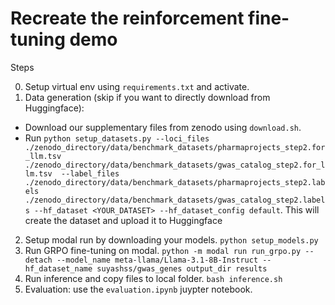 # Recreate the reinforcement fine-tuning demo

Steps 

0. Setup virtual env using `requirements.txt` and activate.
1. Data generation (skip if you want to directly download from Huggingface): 
* Download our supplementary files from zenodo using `download.sh`. 
* Run `python setup_datasets.py --loci_files ./zenodo_directory/data/benchmark_datasets/pharmaprojects_step2.for_llm.tsv ./zenodo_directory/data/benchmark_datasets/gwas_catalog_step2.for_llm.tsv  --label_files ./zenodo_directory/data/benchmark_datasets/pharmaprojects_step2.labels ./zenodo_directory/data/benchmark_datasets/gwas_catalog_step2.labels --hf_dataset <YOUR_DATASET> --hf_dataset_config default`. This will create the dataset and upload it to Huggingface
2. Setup modal run by downloading your models. 
`python setup_models.py`
3. Run GRPO fine-tuning on modal.
`python -m modal run run_grpo.py --detach --model_name meta-llama/Llama-3.1-8B-Instruct --hf_dataset_name suyashss/gwas_genes output_dir results`
4. Run inference and copy files to local folder.
`bash inference.sh`
5. Evaluation: use the `evaluation.ipynb` juypter notebook.